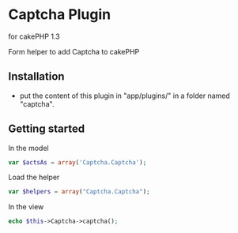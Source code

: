 # Captcha Plugin

for cakePHP 1.3

Form helper to add Captcha to cakePHP

## Installation

* put the content of this plugin in "app/plugins/" in a folder named "captcha".

## Getting started

In the model

```php
var $actsAs = array('Captcha.Captcha');
```

Load the helper

```php
var $helpers = array("Captcha.Captcha");
```

In the view

```php
echo $this->Captcha->captcha();
```